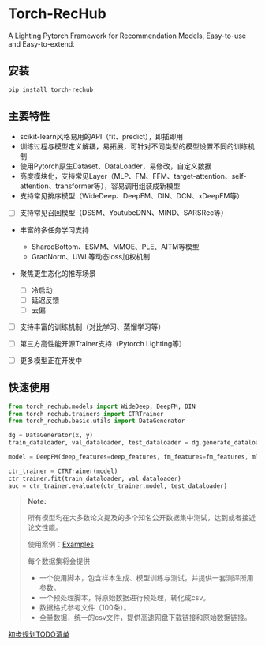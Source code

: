 # Torch-RecHub

A Lighting Pytorch Framework for Recommendation Models, Easy-to-use and Easy-to-extend.

## 安装

```python
pip install torch-rechub
```

## 主要特性

- scikit-learn风格易用的API（fit、predict），即插即用
- 训练过程与模型定义解耦，易拓展，可针对不同类型的模型设置不同的训练机制
- 使用Pytorch原生Dataset、DataLoader，易修改，自定义数据
- 高度模块化，支持常见Layer（MLP、FM、FFM、target-attention、self-attention、transformer等），容易调用组装成新模型
- 支持常见排序模型（WideDeep、DeepFM、DIN、DCN、xDeepFM等）

- [ ] 支持常见召回模型（DSSM、YoutubeDNN、MIND、SARSRec等）
- 丰富的多任务学习支持
  - SharedBottom、ESMM、MMOE、PLE、AITM等模型
  - GradNorm、UWL等动态loss加权机制

- 聚焦更生态化的推荐场景
  - [ ] 冷启动
  - [ ] 延迟反馈
  - [ ] 去偏
- [ ] 支持丰富的训练机制（对比学习、蒸馏学习等）

- [ ] 第三方高性能开源Trainer支持（Pytorch Lighting等）
- [ ] 更多模型正在开发中

## 快速使用

```python
from torch_rechub.models import WideDeep, DeepFM, DIN
from torch_rechub.trainers import CTRTrainer
from torch_rechub.basic.utils import DataGenerator

dg = DataGenerator(x, y)
train_dataloader, val_dataloader, test_dataloader = dg.generate_dataloader()

model = DeepFM(deep_features=deep_features, fm_features=fm_features, mlp_params={"dims": [256, 128], "dropout": 0.2, "activation": "relu"})

ctr_trainer = CTRTrainer(model)
ctr_trainer.fit(train_dataloader, val_dataloader)
auc = ctr_trainer.evaluate(ctr_trainer.model, test_dataloader)


```





> **Note:** 
>
> 所有模型均在大多数论文提及的多个知名公开数据集中测试，达到或者接近论文性能。
>
> 使用案例：[Examples](./examples)
>
> 每个数据集将会提供
>
> - 一个使用脚本，包含样本生成、模型训练与测试，并提供一套测评所用参数。
> - 一个预处理脚本，将原始数据进行预处理，转化成csv。
> - 数据格式参考文件（100条）。
> - 全量数据，统一的csv文件，提供高速网盘下载链接和原始数据链接。



[初步规划TODO清单](https://user-images.githubusercontent.com/11856746/167436396-f9c5de5b-d341-4697-8b91-884d4ae552be.png)

